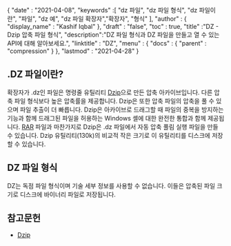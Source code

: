 {
  "date" : "2021-04-08",
  "keywords" :[ "dz 파일", "dz 파일 형식", "dz 파일이란", "파일", "dz 예", "dz 파일 확장자","확장자", "형식" ],
  "author" : {
    "display_name" : "Kashif Iqbal"
},
  "draft" : "false",
  "toc" : true,
  "title" :"DZ - Dzip 압축 파일 형식",
  "description":"DZ 파일 형식과 DZ 파일을 만들고 열 수 있는 API에 대해 알아보세요.",
  "linktitle" : "DZ",
  "menu" : {
    "docs" : {
      "parent" : "compression"
}
},
  "lastmod" : "2021-04-28"
}

## .DZ 파일이란?

확장자가 .dz인 파일은 명령줄 유틸리티 [Dzip](https://speeddemosarchive.com/dzip/)으로 만든 압축 아카이브입니다. 다른 압축 파일 형식보다 높은 압축률을 제공합니다. Dzip은 또한 압축 파일의 압축을 풀 수 있으며 파일 추출이 더 빠릅니다. Dzip은 아카이브로 드래그할 때 파일의 중복을 방지하는 기능과 함께 드래그된 파일을 허용하는 Windows 셸에 대한 완전한 통합과 함께 제공됩니다. [RAR](/ko/compression/rar/) 파일과 마찬가지로 Dzip은 .dz 파일에서 자동 압축 풀림 실행 파일을 만들 수 있습니다. Dzip 유틸리티(130k)의 비교적 작은 크기로 이 유틸리티를 디스크에 저장할 수 있습니다.

## DZ 파일 형식

DZ는 독점 파일 형식이며 기술 세부 정보를 사용할 수 없습니다. 이들은 압축된 파일 크기로 디스크에 바이너리 파일로 저장됩니다.

## 참고문헌

* [Dzip](https://speeddemosarchive.com/dzip/)

